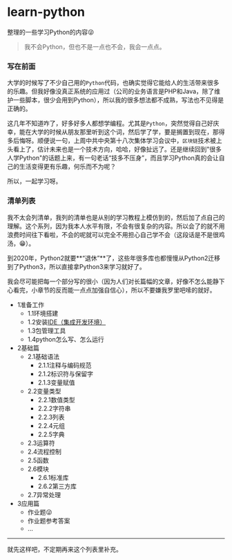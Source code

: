 # learn-python
整理的一些学习Python的内容😜


> 我不会Python，但也不是一点也不会，我会一点点。


### 写在前面

大学的时候写了不少自己用的`Python`代码，也确实觉得它能给人的生活带来很多的乐趣。但我好像没真正系统的应用过（公司的业务语言是PHP和Java，除了维护一些脚本，很少会用到Python），所以我的很多想法都不成熟，写法也不见得是正确的。

这几年不知道咋了，好多好多人都想学编程。尤其是`Python`，突然觉得自己好庆幸，能在大学的时候从朋友那里听到这个词，然后学了学，要是搁置到现在，那得多后悔呀。顺便说一句，上周中共中央第十八次集体学习会议中，`区块链`技术被上头看上了，估计未来也是一个技术方向，哈哈，好像扯远了。还是继续回到"很多人学Python"的话题上来，有一句老话“技多不压身”，而且学习Python真的会让自己的生活变得更有乐趣，何乐而不为呢？


所以，一起学习呀。

### 清单列表

我不太会列清单，我列的清单也是从别的学习教程上模仿到的，然后加了点自己的理解。这个系列，因为我本人水平有限，不会有很复杂的内容。所以会了的就不用浪费时间往下看啦，不会的呢就可以完全不用担心自己学不会（这段话是不是很鸡汤，😁）。

到2020年，Python2就要**“退休”**了，这些年很多库也都慢慢从Python2迁移到了Python3，所以直接拿Python3来学习就好了。

我会尽可能把每一个部分写的很小（因为人们对长篇幅的文章，好像不怎么能静下心看完，小章节的反而能一点点加强自信心），所以不要嫌我罗里吧嗦的就好。


- 1准备工作
  - 1.1环境搭建
  - 1.2安装[IDE（集成开发环境）](https://baike.baidu.com/item/%E9%9B%86%E6%88%90%E5%BC%80%E5%8F%91%E7%8E%AF%E5%A2%83/298524?fromtitle=IDE&fromid=8232086)
  - 1.3包管理工具
  - 1.4python怎么写、怎么运行 
- 2基础篇
  - 2.1基础语法
    - 2.1.1注释与编码规范
    - 2.1.2标识符与保留字
    - 2.1.3变量赋值
  - 2.2变量类型
    - 2.2.1数值类型
    - 2.2.2字符串
    - 2.2.3列表
    - 2.2.4元组
    - 2.2.5字典
  - 2.3运算符
  - 2.4流程控制
  - 2.5函数
  - 2.6模块
    - 2.6.1标准库
    - 2.6.2第三方库
  - 2.7异常处理
- 3应用篇
  - 作业题😜
  - 作业题参考答案
  - ...
 
---

就先这样吧，不定期再来这个列表里补充。
